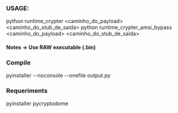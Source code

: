 
### USAGE:
python runtime_crypter <caminho_do_payload> <caminho_do_stub_de_saida>
python runtime_crypter_amsi_bypass <caminho_do_payload> <caminho_do_stub_de_saida>

#### Notes -> Use RAW executable (.bin)
### Compile
pyinstaller --noconsole --onefile output.py
### Requeriments
pyinstaller
pycryptodome
